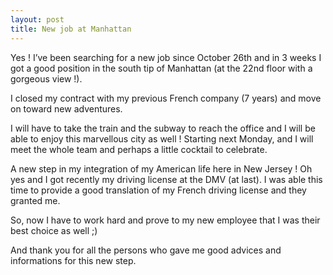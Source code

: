 ```yaml
---
layout: post
title: New job at Manhattan
---
```


Yes ! I’ve been searching for a new job since October 26th and in 3 weeks I got a good position in the south tip of Manhattan (at the 22nd floor with a gorgeous view !).

I closed my contract with my previous French company (7 years) and move on toward new adventures.

I will have to take the train and the subway to reach the office and I will be able to enjoy this marvellous city as well ! Starting next Monday, and I will meet the whole team and perhaps a little cocktail to celebrate.

A new step in my integration of my American life here in New Jersey ! Oh yes and I got recently my driving license at the DMV (at last). I was able this time to provide a good translation of my French driving license and they granted me.

So, now I have to work hard and prove to my new employee that I was their best choice as well ;)

And thank you for all the persons who gave me good advices and informations for this new step.